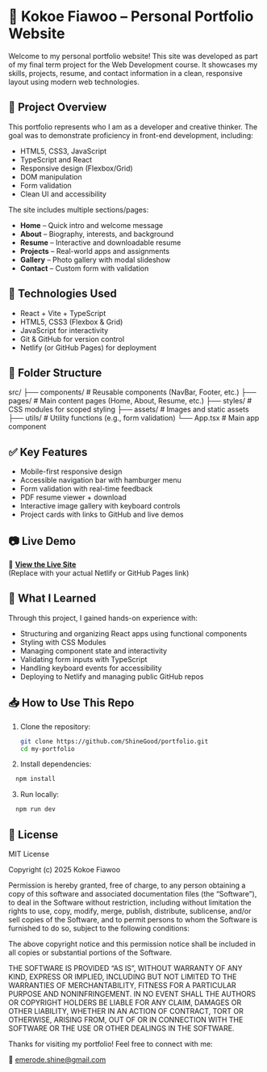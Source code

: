 # 🌟 Kokoe Fiawoo – Personal Portfolio Website

Welcome to my personal portfolio website! This site was developed as part of my final term project for the Web Development course. It showcases my skills, projects, resume, and contact information in a clean, responsive layout using modern web technologies.

## 📌 Project Overview

This portfolio represents who I am as a developer and creative thinker. The goal was to demonstrate proficiency in front-end development, including:
- HTML5, CSS3, JavaScript
- TypeScript and React
- Responsive design (Flexbox/Grid)
- DOM manipulation
- Form validation
- Clean UI and accessibility

The site includes multiple sections/pages:
- **Home** – Quick intro and welcome message
- **About** – Biography, interests, and background
- **Resume** – Interactive and downloadable resume
- **Projects** – Real-world apps and assignments
- **Gallery** – Photo gallery with modal slideshow
- **Contact** – Custom form with validation

## 🔧 Technologies Used

- React + Vite + TypeScript
- HTML5, CSS3 (Flexbox & Grid)
- JavaScript for interactivity
- Git & GitHub for version control
- Netlify (or GitHub Pages) for deployment

## 📁 Folder Structure

src/
├── components/ # Reusable components (NavBar, Footer, etc.)
├── pages/ # Main content pages (Home, About, Resume, etc.)
├── styles/ # CSS modules for scoped styling
├── assets/ # Images and static assets
├── utils/ # Utility functions (e.g., form validation)
└── App.tsx # Main app component


## ✅ Key Features

- Mobile-first responsive design
- Accessible navigation bar with hamburger menu
- Form validation with real-time feedback
- PDF resume viewer + download
- Interactive image gallery with keyboard controls
- Project cards with links to GitHub and live demos

## 📷 Live Demo

🔗 **[View the Live Site](https://portfoliokokoe.netlify.app/)**  
(Replace with your actual Netlify or GitHub Pages link)

## 🧠 What I Learned

Through this project, I gained hands-on experience with:
- Structuring and organizing React apps using functional components
- Styling with CSS Modules
- Managing component state and interactivity
- Validating form inputs with TypeScript
- Handling keyboard events for accessibility
- Deploying to Netlify and managing public GitHub repos

## 📥 How to Use This Repo

1. Clone the repository:
   ```bash
   git clone https://github.com/ShineGood/portfolio.git
   cd my-portfolio
   ```

2. Install dependencies:
  ```bash
    npm install
  ```

3. Run locally:
  ```bash
    npm run dev
  ```

## 📝 License

MIT License

Copyright (c) 2025 Kokoe Fiawoo

Permission is hereby granted, free of charge, to any person obtaining a copy
of this software and associated documentation files (the “Software”), to deal
in the Software without restriction, including without limitation the rights
to use, copy, modify, merge, publish, distribute, sublicense, and/or sell
copies of the Software, and to permit persons to whom the Software is
furnished to do so, subject to the following conditions:

The above copyright notice and this permission notice shall be included in
all copies or substantial portions of the Software.

THE SOFTWARE IS PROVIDED “AS IS”, WITHOUT WARRANTY OF ANY KIND, EXPRESS OR
IMPLIED, INCLUDING BUT NOT LIMITED TO THE WARRANTIES OF MERCHANTABILITY,
FITNESS FOR A PARTICULAR PURPOSE AND NONINFRINGEMENT. IN NO EVENT SHALL THE
AUTHORS OR COPYRIGHT HOLDERS BE LIABLE FOR ANY CLAIM, DAMAGES OR OTHER
LIABILITY, WHETHER IN AN ACTION OF CONTRACT, TORT OR OTHERWISE, ARISING FROM,
OUT OF OR IN CONNECTION WITH THE SOFTWARE OR THE USE OR OTHER DEALINGS IN
THE SOFTWARE.


Thanks for visiting my portfolio! Feel free to connect with me:

📧 emerode.shine@gmail.com